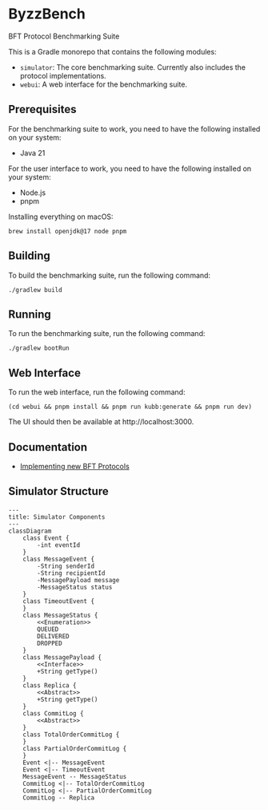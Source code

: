 # ByzzBench

BFT Protocol Benchmarking Suite

This is a Gradle monorepo that contains the following modules:

- `simulator`: The core benchmarking suite. Currently also includes the protocol implementations.
- `webui`: A web interface for the benchmarking suite.

## Prerequisites

For the benchmarking suite to work, you need to have the following installed on your system:

- Java 21

For the user interface to work, you need to have the following installed on your system:

- Node.js
- pnpm

Installing everything on macOS:

```
brew install openjdk@17 node pnpm
```

## Building

To build the benchmarking suite, run the following command:

```
./gradlew build
```

## Running

To run the benchmarking suite, run the following command:

```
./gradlew bootRun
```

## Web Interface

To run the web interface, run the following command:

```
(cd webui && pnpm install && pnpm run kubb:generate && pnpm run dev)
```

The UI should then be available at http://localhost:3000.

## Documentation

- [Implementing new BFT Protocols](docs/implementing-protocols.md)

## Simulator Structure

```mermaid
---
title: Simulator Components
---
classDiagram
    class Event {
        -int eventId
    }
    class MessageEvent {
        -String senderId
        -String recipientId
        -MessagePayload message
        -MessageStatus status
    }
    class TimeoutEvent {
    }
    class MessageStatus {
        <<Enumeration>>
        QUEUED
        DELIVERED
        DROPPED
    }
    class MessagePayload {
        <<Interface>>
        +String getType()
    }
    class Replica {
        <<Abstract>>
        +String getType()
    }
    class CommitLog {
        <<Abstract>>
    }
    class TotalOrderCommitLog {
    }
    class PartialOrderCommitLog {
    }
    Event <|-- MessageEvent
    Event <|-- TimeoutEvent
    MessageEvent -- MessageStatus
    CommitLog <|-- TotalOrderCommitLog
    CommitLog <|-- PartialOrderCommitLog
    CommitLog -- Replica

```
